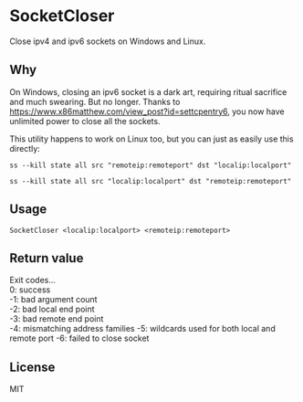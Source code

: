 # SocketCloser
Close ipv4 and ipv6 sockets on Windows and Linux.

## Why
On Windows, closing an ipv6 socket is a dark art, requiring ritual sacrifice and much swearing. But no longer. Thanks to https://www.x86matthew.com/view_post?id=settcpentry6, you now have unlimited power to close all the sockets.

This utility happens to work on Linux too, but you can just as easily use this directly:

`ss --kill state all src "remoteip:remoteport" dst "localip:localport"`

`ss --kill state all src "localip:localport" dst "remoteip:remoteport"`

## Usage
`SocketCloser <localip:localport> <remoteip:remoteport>`

## Return value
Exit codes...  
 0: success  
-1: bad argument count  
-2: bad local end point  
-3: bad remote end point  
-4: mismatching address families
-5: wildcards used for both local and remote port
-6: failed to close socket  

## License
MIT